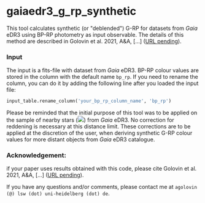 # gaiaedr3_g_rp_synthetic
This tool calculates synthetic (or "deblended") G-RP for datasets from *Gaia* eDR3 using BP-RP photometry as input observable.
The details of this method are described in Golovin et al. 2021, A&A, [...] ([URL pending]()).

### Input
The input is a fits-file with dataset from *Gaia* eDR3. BP-RP colour values are stored in the column with the default name `bp_rp`. If you need to rename the column, you can do it by adding the following line after you loaded the input file:
```python
input_table.rename_column('your_bp_rp_column_name', 'bp_rp')
```


Please be reminded that the initial purpose of this tool was to be applied on the sample of nearby stars  (<img src="https://render.githubusercontent.com/render/math?math=d\leq25\ \mathrm{pc}">) from *Gaia* eDR3. No correction for reddening is necessary at this distance limit.
These corrections are to be applied at the discretion of the user, when deriving synthetic G-RP colour values for more distant objects from *Gaia* eDR3 catalogue.



### Acknowledgement:

if your paper uses results obtained with this code, please cite Golovin et al. 2021, A&A, [...] ([URL pending]()).

If you have any questions and/or comments, please contact me at `agolovin (@) lsw (dot) uni-heidelberg (dot) de`.
